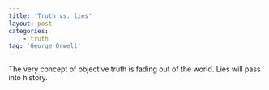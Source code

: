 ```yaml
---
title: 'Truth vs. lies'
layout: post
categories:
    - truth
tag: 'George Orwell'
---
```


The very concept of objective truth is fading out of the world. Lies will pass into history.
